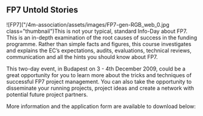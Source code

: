 ## FP7 Untold Stories

<!--break-->
![FP7]("/4m-association/assets/images/FP7-gen-RGB_web_0.jpg class="thumbnail")This is not your typical, standard Info-Day about FP7. This is an in-depth examination of the root causes of success in the funding programme. Rather than simple facts and figures, this course investigates and explains the EC’s expectations, audits, evaluations, technical reviews, communication and all the hints you should know about FP7.

This two-day event, in Budapest on 3 - 4th December 2009, could be a great opportunity for you to learn more about the tricks and techniques of successful FP7 project management. You can also take the opportunity to disseminate your running projects, project ideas and create a network with potential future project partners.  

More information and the application form are available to download below: